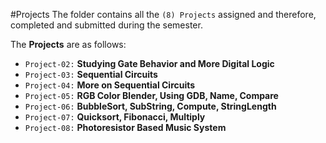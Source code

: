#Projects
The folder contains all the `(8) Projects` assigned and therefore, completed and submitted during the semester. 

The **Projects** are as follows:

* `Project-02:` **Studying Gate Behavior and More Digital Logic**
* `Project-03:` **Sequential Circuits**
* `Project-04:` **More on Sequential Circuits**
* `Project-05:` **RGB Color Blender, Using GDB, Name, Compare**
* `Project-06:` **BubbleSort, SubString, Compute, StringLength**
* `Project-07:` **Quicksort, Fibonacci, Multiply**
* `Project-08:` **Photoresistor Based Music System**
